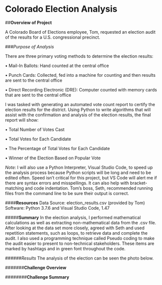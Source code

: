 # **Colorado Election Analysis**

##**Overview of Project**

A Colorado Board of Elections employee, Tom, requested an election audit of the results for a U.S. congressional precinct.  

###*Purpose of Analysis*

There are three primary voting methods to determine the election results:

•	Mail-In Ballots: Hand counted at the central office

•	Punch Cards: Collected, fed into a machine for counting and then results are sent to the central office

•	Direct Recording Electronic (DRE): Computer counted with memory cards that are sent to the central office

I was tasked with generating an automated vote count report to certify the election results for the district.  Using Python to write algorithms that will assist with the confirmation and analysis of the election results, the final report will show:

•	Total Number of Votes Cast

•	Total Votes for Each Candidate

•	The Percentage of Total Votes for Each Candidate

•	Winner of the Election Based on Popular Vote

*Note:* I will also use a Python Interpreter, Visual Studio Code, to speed up the analysis process because Python scripts will be long and need to be edited often.  Speed isn’t critical for this project, but VS Code will alert me if there are syntax errors and misspellings. It can also help with bracket-matching and code indentation.  Tom’s boss, Seth, recommended running files from the command line to be sure their output is correct. 

####**Resources**
Data Source: election_results.csv (provided by Tom)
Software: Python 3.7.6 and Visual Studio Code, 1.47

#####**Summary**
In the election analysis, I performed mathematical calculations as well as extracting non-mathematical data from the .csv file. After looking at the data set more closely, agreed with Seth and used repetition statements, such as loops, to retrieve data and complete the audit.  I also used a programming technique called Pseudo coding to make the audit easier to present to non-technical stakeholders. These items are marked by hashtags and in green font throughout the code. 

######*Results*
The analysis of the election can be seen the photo below. 

#######**Challenge Overview**

########**Challenge Summary**
